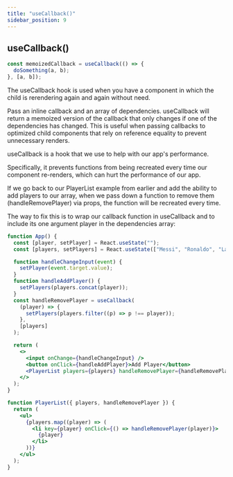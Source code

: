 ```yaml
---
title: "useCallback()"
sidebar_position: 9
---
```


## useCallback()

```jsx title="syntax"
const memoizedCallback = useCallback(() => {
  doSomething(a, b);
}, [a, b]);
```

The useCallback hook is used when you have a component in which the child is rerendering again and again without need.

Pass an inline callback and an array of dependencies. useCallback will return a memoized version of the callback that only changes if one of the dependencies has changed. This is useful when passing callbacks to optimized child components that rely on reference equality to prevent unnecessary renders.

useCallback is a hook that we use to help with our app's performance.

Specifically, it prevents functions from being recreated every time our component re-renders, which can hurt the performance of our app.

If we go back to our PlayerList example from earlier and add the ability to add players to our array, when we pass down a function to remove them (handleRemovePlayer) via props, the function will be recreated every time.

The way to fix this is to wrap our callback function in useCallback and to include its one argument player in the dependencies array:

```jsx
function App() {
  const [player, setPlayer] = React.useState("");
  const [players, setPlayers] = React.useState(["Messi", "Ronaldo", "Laspada"]);

  function handleChangeInput(event) {
    setPlayer(event.target.value);
  }
  function handleAddPlayer() {
    setPlayers(players.concat(player));
  }
  const handleRemovePlayer = useCallback(
    (player) => {
      setPlayers(players.filter((p) => p !== player));
    },
    [players]
  );

  return (
    <>
      <input onChange={handleChangeInput} />
      <button onClick={handleAddPlayer}>Add Player</button>
      <PlayerList players={players} handleRemovePlayer={handleRemovePlayer} />
    </>
  );
}

function PlayerList({ players, handleRemovePlayer }) {
  return (
    <ul>
      {players.map((player) => (
        <li key={player} onClick={() => handleRemovePlayer(player)}>
          {player}
        </li>
      ))}
    </ul>
  );
}
```
